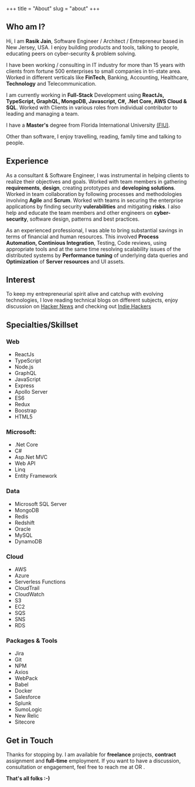 +++
title = "About"
slug = "about"
+++

## Who am I?

Hi, I am <strong>Rasik Jain</strong>, Software Engineer / Architect / Entrepreneur based in New Jersey, USA. I enjoy building products and tools, talking to people, educating peers on cyber-security & problem solving.

I have been working / consulting in IT industry for more than 15 years with clients from fortune 500 enterprises to small companies in tri-state area. Worked in different verticals like **FinTech**, Banking, Accounting, Healthcare, **Technology** and Telecommunication.

I am currently working in **Full-Stack** Development using **ReactJs, TypeScript, GraphQL, MongoDB, Javascript, C#, .Net Core, AWS Cloud & SQL**. Worked with Clients in various roles from individual contributor to leading and managing a team.

I have a **Master's** degree from Florida International University [(FIU)](https://www.fiu.edu).

Other than software, I enjoy travelling, reading, family time and talking to people.

## Experience

As a consultant & Software Engineer, I was instrumental in helping clients to realize their objectives and goals. Worked with team members in gathering **requirements**, **design**, creating prototypes and **developing solutions**. Worked in team collaboration by following processes and methodologies involving **Agile** and **Scrum**. Worked with teams in securing the enterprise applications by finding security **vulerabilities** and mitigating **risks**. I also help and educate the team members and other engineers on **cyber-security**, software design, patterns and best practices.

As an experienced professional, I was able to bring substantial savings in terms of financial and human resources. This involved **Process Automation, Continious Integration**, Testing, Code reviews, using appropriate tools and at the same time resolving scalability issues of the distributed systems by **Performance tuning** of underlying data queries and **Optimization** of **Server resources** and UI assets.

## Interest

To keep my entrepreneurial spirit alive and catchup with evolving technologies, I love reading technical blogs on different subjects, enjoy discussion on [Hacker News](https://news.ycombinator.com) and checking out [Indie Hackers](https://www.indiehackers.com/)

## Specialties/Skillset

### Web

<div class="horizontalList">
    <ul>
        <li>ReactJs</li>
        <li>TypeScript</li>
        <li>Node.js</li>
        <li>GraphQL</li>
        <li>JavaScript</li>
        <li>Express</li>
        <li>Apollo Server</li>
        <li>ES6</li>
        <li>Redux</li>
        <li>Boostrap</li>
        <li>HTML5</li>
    </ul>
</div>

### Microsoft:

<div class="horizontalList">
    <ul>
        <li>.Net Core</li>
        <li>C#</li>
        <li>Asp.Net MVC</li>
        <li>Web API</li>
        <li>Linq</li>
        <li>Entity Framework</li>
    </ul>
</div>

### Data

<div class="horizontalList">
    <ul>
        <li>Microsoft SQL Server</li>
        <li>MongoDB</li>
        <li>Redis</li>
        <li>Redshift</li>
        <li>Oracle</li>
        <li>MySQL</li>
        <li>DynamoDB</li>
    </ul>

</div>

### Cloud

<div class="horizontalList">
    <ul>
        <li>AWS</li>
        <li>Azure</li>
        <li>Serverless Functions</li>
        <li>CloudTrail</li>
        <li>CloudWatch</li>
        <li>S3</li>
        <li>EC2</li>
        <li>SQS</li>
        <li>SNS</li>
        <li>RDS</li>
    </ul>
</div>

### Packages & Tools

<div class="horizontalList">
    <ul>
        <li>Jira</li>
        <li>Git</li>
        <li>NPM</li>
        <li>Axios</li>
        <li>WebPack</li>
        <li>Babel</li>
        <li>Docker</li>
        <li>Salesforce</li>
        <li>Splunk</li>
        <li>SumoLogic</li>
        <li>New Relic</li>
        <li>Sitecore</li>
    </ul>

</div>

## Get in Touch

Thanks for stopping by. I am available for **freelance** projects, **contract** assignment and **full-time** employment. If you want to have a discussion, consultation or engagement, feel free to reach me at [<i class="far fa-lg fa-envelope" style="color: #212121"></i>](mailto:jainrasik@gmail.com?subject=Hello,%20Regarding%20profile,%20source:rasikjain.com 'jainrasik - Gmail') OR [<i class="fab fa-lg fa-twitter" style="color: #212121"></i>](https://twitter.com/jainrasik '@jainrasik - Twitter').

**That's all folks :-)**
